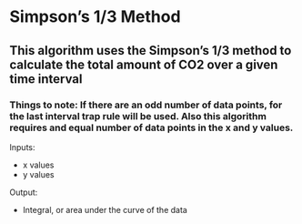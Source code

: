 # Simpson’s 1/3 Method
## This algorithm uses the Simpson’s 1/3 method to calculate the total amount of CO2  over a given time interval
### Things to note: If there are an odd number of data points, for the last interval trap rule will be used. Also this algorithm requires and equal number of data points in the x and y values. 

Inputs:
* x values
* y values

Output:
* Integral, or area under the curve of the data